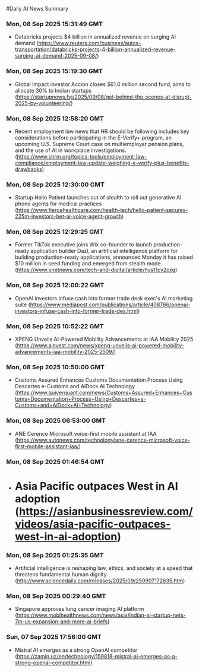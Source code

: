 #Daily AI News Summary

### Mon, 08 Sep 2025 15:31:49 GMT
- Databricks projects $4 billion in annualized revenue on surging AI demand (https://www.reuters.com/business/autos-transportation/databricks-projects-4-billion-annualized-revenue-surging-ai-demand-2025-09-08/)

### Mon, 08 Sep 2025 15:19:30 GMT
-  Global impact investor Accion closes $61.6 million second fund, aims to allocate 30% to Indian startups (https://startupnews.fyi/2025/09/08/get-behind-the-scenes-at-disrupt-2025-by-volunteering/)
 
### Mon, 08 Sep 2025 12:58:20 GMT
- Recent employment law news that HR should be following includes key considerations before participating in the E-Verify+ program, an upcoming U.S. Supreme Court case on multiemployer pension plans, and the use of AI in workplace investigations. (https://www.shrm.org/topics-tools/employment-law-compliance/employment-law-update-weighing-e-verify-plus-benefits-drawbacks)

### Mon, 08 Sep 2025 12:30:00 GMT
- Startup Hello Patient launches out of stealth to roll out generative AI phone agents for medical practices (https://www.fiercehealthcare.com/health-tech/hello-patient-secures-225m-investors-bet-ai-voice-agent-growth)

### Mon, 08 Sep 2025 12:29:25 GMT
-  Former TikTok executive joins Wix co-founder to launch production-ready application builder Dazl, an artificial intelligence platform for building production-ready applications, announced Monday it has raised $10 million in seed funding and emerged from stealth mode. (https://www.ynetnews.com/tech-and-digital/article/hys11cv2cxg)

### Mon, 08 Sep 2025 12:00:22 GMT
- OpenAI investors infuse cash into former trade desk exec's AI marketing suite (https://www.mediapost.com/publications/article/408766/openai-investors-infuse-cash-into-former-trade-des.html)

### Mon, 08 Sep 2025 10:52:22 GMT
- XPENG Unveils AI-Powered Mobility Advancements at IAA Mobility 2025 (https://www.ainvest.com/news/xpeng-unveils-ai-powered-mobility-advancements-iaa-mobility-2025-2509/)

### Mon, 08 Sep 2025 10:50:00 GMT
- Customs Assured Enhances Customs Documentation Process Using Descartes e-Customs and AiDock AI Technology (https://www.quiverquant.com/news/Customs+Assured+Enhances+Customs+Documentation+Process+Using+Descartes+e-Customs+and+AiDock+AI+Technology)

### Mon, 08 Sep 2025 06:53:00 GMT
-  ANE Cerence Microsoft voice-first mobile assistant at IAA (https://www.autonews.com/technology/ane-cerence-microsoft-voice-first-mobile-assistant-iaa/)

### Mon, 08 Sep 2025 01:46:54 GMT
-  # Asia Pacific outpaces West in AI adoption (https://asianbusinessreview.com/videos/asia-pacific-outpaces-west-in-ai-adoption)

### Mon, 08 Sep 2025 01:25:35 GMT
- Artificial intelligence is reshaping law, ethics, and society at a speed that threatens fundamental human dignity (http://www.sciencedaily.com/releases/2025/09/250907172635.htm)

### Mon, 08 Sep 2025 00:29:40 GMT
- Singapore approves lung cancer imaging AI platform (https://www.mobihealthnews.com/news/asia/indian-ai-startup-nets-7m-us-expansion-and-more-ai-briefs)

### Sun, 07 Sep 2025 17:56:00 GMT 
- Mistral AI emerges as a strong OpenAI competitor (https://zamin.uz/en/technology/159818-mistral-ai-emerges-as-a-strong-openai-competitor.html)



